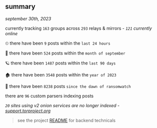 
## summary
_september 30th, 2023_

currently tracking `163` groups across `293` relays & mirrors - _`121` currently online_

⏲ there have been `9` posts within the `last 24 hours`

🦈 there have been `524` posts within the `month of september`

🪐 there have been `1487` posts within the `last 90 days`

🏚 there have been `3548` posts within the `year of 2023`

🦕 there have been `8238` posts `since the dawn of ransomwatch`

there are `96` custom parsers indexing posts

_`20` sites using v2 onion services are no longer indexed - [support.torproject.org](https://support.torproject.org/onionservices/v2-deprecation/)_

> see the project [README](https://github.com/joshhighet/ransomwatch#ransomwatch--) for backend technicals
